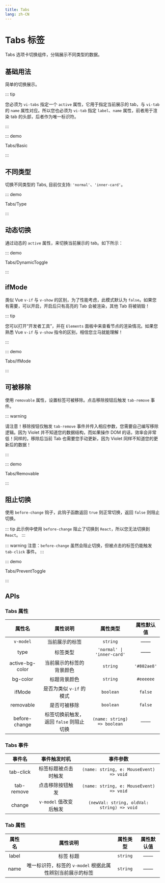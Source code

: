 ```yaml
---
title: Tabs
lang: zh-CN
---
```


# Tabs 标签

Tabs 选项卡切换组件，分隔展示不同类型的数据。

## 基础用法

简单的切换展示。

::: tip

您必须为 `vi-tabs` 指定一个 `active` 属性，它用于指定当前展示的 tab，与 `vi-tab` 的 `name` 属性对应。所以您也必须为 `vi-tab` 指定 `label`、`name` 属性，前者用于渲染 tab 的头部，后者作为唯一标识符。

:::

::: demo

Tabs/Basic

:::

## 不同类型

切换不同类型的 Tabs, 目前仅支持: `'normal'`、`'inner-card'`。

::: demo

Tabs/Type

:::

## 动态切换

通过动态的 `active` 属性，来切换当前展示的 tab。如下所示：

::: demo

Tabs/DynamicToggle

:::

## ifMode

类似 Vue `v-if` 与 `v-show` 的区别，为了性能考虑，此模式默认为 `false`。如果您有需要，可以开启，开启后只有高亮的 Tab 会被渲染，其他 Tab 将被销毁！

::: tip

您可以打开“开发者工具”，并在 `Elements` 面板中来查看节点的渲染情况。如果您熟悉 Vue `v-if` 与 `v-show` 指令的区别，相信您立马就能理解！

:::

::: demo

Tabs/IfMode

:::

## 可被移除

使用 `removable` 属性，设置标签可被移除。点击移除按钮后触发 `tab-remove` 事件。

::: warning

请注意！移除按钮仅触发 `tab-remove` 事件并传入相应参数，您需要自己编写移除逻辑。因为 Violet 并不知道您的数据结构，而如果操作 DOM 的话，效率会非常低！同样的，移除后当前 Tab 也需要您手动更新，因为 Violet 同样不知道您的更新后的数据！

:::

::: demo

Tabs/Removable

:::

## 阻止切换

使用 `before-change` 钩子，此钩子函数返回 `true` 则正常切换，返回 `false` 则阻止切换。

::: tip
此示例中使用 `before-change` 阻止了切换到 `React`，所以您无法切换到 `React`。
:::

::: warning 
注意：`before-change` 虽然会阻止切换，但被点击的标签仍能触发 `tab-click` 事件。
:::

::: demo

Tabs/PreventToggle

:::

## APIs

### Tabs 属性

| 属性名 | 属性说明 | 属性类型 | 属性默认值 |
| :---: | :---: | :---: | :---: |
| `v-model` | 当前展示的标签 | `string` | —— |
| type | 标签类型 | `'normal' \| 'inner-card'` | —— |
| active-bg-color | 当前展示的标签的背景颜色 | `string` | `'#802ae8'` |
| bg-color | 标题背景颜色 | `string` | `#eeeeee` |
| ifMode | 是否为类似 `v-if` 的模式 | `boolean` | `false` |
| removable | 是否可被移除 | `boolean` | `false` |
| before-change | 标签切换前触发，返回 `false` 则阻止切换 | `(name: string) => boolean` | —— |

### Tabs 事件

| 事件名 | 事件触发时机 | 事件参数 |
| :---: | :---: | :---: |
| tab-click |标签标题被点击时触发 | `(name: string, e: MouseEvent) => void` |
| tab-remove | 点击移除按钮触发 | `(name: string, e: MouseEvent) => void` |
| change | `v-model` 值改变后触发 | `(newVal: string, oldVal: string) => void` |

### Tab 属性

| 属性名 | 属性说明 | 属性类型 | 属性默认值 |
| :---: | :---: | :---: | :---: |
| label |标签 标题 | `string` | —— |
| name | 唯一标识符，标签的 `v-model` 根据此属性辨别当前展示的标签 | `string` | —— |
